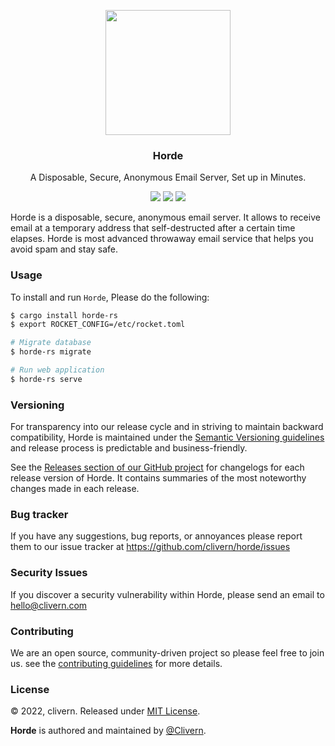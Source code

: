 <p align="center">
    <img src="/static/logo.png" width="200" />
    <h3 align="center">Horde</h3>
    <p align="center">A Disposable, Secure, Anonymous Email Server, Set up in Minutes.</p>
    <p align="center">
        <a href="https://github.com/Clivern/Horde/actions"><img src="https://github.com/Clivern/Horde/actions/workflows/build.yml/badge.svg"></a>
        <a href="https://github.com/Clivern/Horde/releases"><img src="https://img.shields.io/badge/Version-v0.1.0-green.svg"></a>
        <a href="https://github.com/Clivern/Horde/blob/main/LICENSE"><img src="https://img.shields.io/badge/LICENSE-MIT-green.svg"></a>
    </p>
</p>

Horde is a disposable, secure, anonymous email server. It allows to receive email at a temporary address that self-destructed after a certain time elapses. Horde is most advanced throwaway email service that helps you avoid spam and stay safe.

### Usage

To install and run `Horde`, Please do the following:

```zsh
$ cargo install horde-rs
$ export ROCKET_CONFIG=/etc/rocket.toml

# Migrate database
$ horde-rs migrate

# Run web application
$ horde-rs serve
```


### Versioning

For transparency into our release cycle and in striving to maintain backward compatibility, Horde is maintained under the [Semantic Versioning guidelines](https://semver.org/) and release process is predictable and business-friendly.

See the [Releases section of our GitHub project](https://github.com/clivern/horde/releases) for changelogs for each release version of Horde. It contains summaries of the most noteworthy changes made in each release.


### Bug tracker

If you have any suggestions, bug reports, or annoyances please report them to our issue tracker at https://github.com/clivern/horde/issues


### Security Issues

If you discover a security vulnerability within Horde, please send an email to [hello@clivern.com](mailto:hello@clivern.com)


### Contributing

We are an open source, community-driven project so please feel free to join us. see the [contributing guidelines](CONTRIBUTING.md) for more details.


### License

© 2022, clivern. Released under [MIT License](https://opensource.org/licenses/mit-license.php).

**Horde** is authored and maintained by [@Clivern](http://github.com/clivern).
